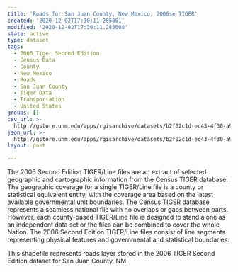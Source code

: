 ```yaml
---
title: 'Roads for San Juan County, New Mexico, 2006se TIGER'
created: '2020-12-02T17:30:11.285001'
modified: '2020-12-02T17:30:11.285008'
state: active
type: dataset
tags:
  - 2006 Tiger Second Edition
  - Census Data
  - County
  - New Mexico
  - Roads
  - San Juan County
  - Tiger Data
  - Transportation
  - United States
groups: []
csv_url: >-
  http://gstore.unm.edu/apps/rgisarchive/datasets/b2f02c1d-ec43-4f30-a9f5-b77701742b62/tgr2006se_sanj_lka.derived.csv
json_url: >-
  http://gstore.unm.edu/apps/rgisarchive/datasets/b2f02c1d-ec43-4f30-a9f5-b77701742b62/tgr2006se_sanj_lka.derived.json
layout: post

---
```

The 2006 Second Edition TIGER/Line files are an extract of selected geographic and cartographic information from the Census TIGER database.  The geographic coverage for a single TIGER/Line file is a county or statistical equivalent entity, with the coverage area based on the latest available governmental unit boundaries. The Census TIGER database represents a seamless national file with no overlaps or gaps between parts.  However, each county-based TIGER/Line file is designed to stand alone as an independent data set or the files can be combined to cover the whole Nation.  The 2006 Second Edition  TIGER/Line files consist of line segments representing physical features and governmental and statistical boundaries.  

This shapefile represents roads layer stored in the 2006 TIGER Second Edition dataset for San Juan County, NM.
